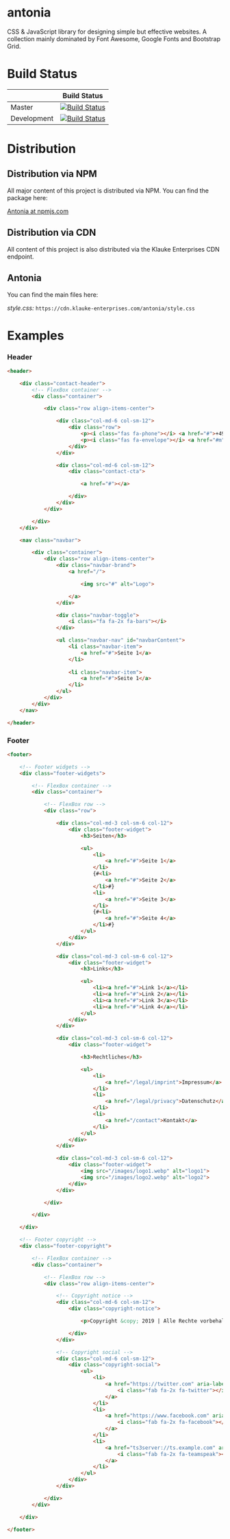 # antonia
CSS &amp; JavaScript library for designing simple but effective websites. A collection mainly dominated by Font Awesome, Google Fonts and Bootstrap Grid.

# Build Status
|             | Build Status                                                                                                                            |
|-------------|-----------------------------------------------------------------------------------------------------------------------------------------|
| Master      | [![Build Status](https://travis-ci.org/klauke-enterprises/antonia.svg?branch=master)](https://travis-ci.org/klauke-enterprises/antonia) |
| Development | [![Build Status](https://travis-ci.org/klauke-enterprises/antonia.svg?branch=dev)](https://travis-ci.org/klauke-enterprises/antonia)    |

# Distribution

## Distribution via NPM
All major content of this project is distributed via NPM. You can find the package here:

[Antonia at npmjs.com](https://www.npmjs.com/package/@klauke-enterprises/antonia)

## Distribution via CDN
All content of this project is also distributed via the Klauke Enterprises CDN endpoint.

## Antonia
You can find the main files here:

_style.css:_
`https://cdn.klauke-enterprises.com/antonia/style.css`

# Examples

### Header
```html
<header>

    <div class="contact-header">
        <!-- FlexBox container -->
        <div class="container">

            <div class="row align-items-center">

                <div class="col-md-6 col-sm-12">
                    <div class="row">
                        <p><i class="fas fa-phone"></i> <a href="#">+49 000000000</a></p>
                        <p><i class="fas fa-envelope"></i> <a href="#m">info@example.com</a> </p>
                    </div>
                </div>

                <div class="col-md-6 col-sm-12">
                    <div class="contact-cta">

                        <a href="#"></a>

                    </div>
                </div>
            </div>

        </div>
    </div>

    <nav class="navbar">

        <div class="container">
            <div class="row align-items-center">
                <div class="navbar-brand">
                    <a href="/">

                        <img src="#" alt="Logo">

                    </a>
                </div>

                <div class="navbar-toggle">
                    <i class="fa fa-2x fa-bars"></i>
                </div>

                <ul class="navbar-nav" id="navbarContent">
                    <li class="navbar-item">
                        <a href="#">Seite 1</a>
                    </li>
                    
                    <li class="navbar-item">
                        <a href="#">Seite 1</a>
                    </li>
                </ul>
            </div>
        </div>
    </nav>

</header>
```

### Footer
```html
<footer>

    <!-- Footer widgets -->
    <div class="footer-widgets">

        <!-- FlexBox container -->
        <div class="container">

            <!-- FlexBox row -->
            <div class="row">

                <div class="col-md-3 col-sm-6 col-12">
                    <div class="footer-widget">
                        <h3>Seiten</h3>

                        <ul>
                            <li>
                                <a href="#">Seite 1</a>
                            </li>
                            {#<li>
                                <a href="#">Seite 2</a>
                            </li>#}
                            <li>
                                <a href="#">Seite 3</a>
                            </li>
                            {#<li>
                                <a href="#">Seite 4</a>
                            </li>#}
                        </ul>
                    </div>
                </div>

                <div class="col-md-3 col-sm-6 col-12">
                    <div class="footer-widget">
                        <h3>Links</h3>

                        <ul>
                            <li><a href="#">Link 1</a></li>
                            <li><a href="#">Link 2</a></li>
                            <li><a href="#">Link 3</a></li>
                            <li><a href="#">Link 4</a></li>
                        </ul>
                    </div>
                </div>

                <div class="col-md-3 col-sm-6 col-12">
                    <div class="footer-widget">

                        <h3>Rechtliches</h3>

                        <ul>
                            <li>
                                <a href="/legal/imprint">Impressum</a>
                            </li>
                            <li>
                                <a href="/legal/privacy">Datenschutz</a>
                            </li>
                            <li>
                                <a href="/contact">Kontakt</a>
                            </li>
                        </ul>
                    </div>
                </div>

                <div class="col-md-3 col-sm-6 col-12">
                    <div class="footer-widget">
                        <img src="/images/logo1.webp" alt="logo1">
                        <img src="/images/logo2.webp" alt="logo2">
                    </div>
                </div>

            </div>

        </div>

    </div>

    <!-- Footer copyright -->
    <div class="footer-copyright">

        <!-- FlexBox container -->
        <div class="container">

            <!-- FlexBox row -->
            <div class="row align-items-center">

                <!-- Copyright notice -->
                <div class="col-md-6 col-sm-12">
                    <div class="copyright-notice">

                        <p>Copyright &copy; 2019 | Alle Rechte vorbehalten.</p>

                    </div>
                </div>

                <!-- Copyright social -->
                <div class="col-md-6 col-sm-12">
                    <div class="copyright-social">
                        <ul>
                            <li>
                                <a href="https://twitter.com" aria-label="Twitter">
                                    <i class="fab fa-2x fa-twitter"></i>
                                </a>
                            </li>
                            <li>
                                <a href="https://www.facebook.com" aria-label="Facebook">
                                    <i class="fab fa-2x fa-facebook"></i>
                                </a>
                            </li>
                            <li>
                                <a href="ts3server://ts.example.com" aria-label="Teamspeak">
                                    <i class="fab fa-2x fa-teamspeak"></i>
                                </a>
                            </li>
                        </ul>
                    </div>
                </div>

            </div>
        </div>

    </div>

</footer>
```
